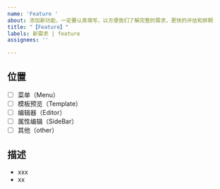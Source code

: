 ```yaml
---
name: 'Feature '
about: 添加新功能，一定要认真填写，以方便我们了解完整的需求，更快的评估和排期
title: "【Feature】"
labels: 新需求 | feature
assignees: ''

---
```


## 位置

- [ ] 菜单（Menu）
- [ ] 模板预览（Template）
- [ ] 编辑器（Editor）
- [ ] 属性编辑（SideBar）
- [ ] 其他（other）

## 描述

- xxx
- xx

